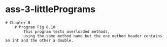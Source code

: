 # ass-3-littlePrograms
	# Chapter 6
		# Program Fig 6.10
			This program tests overloaded methods, 
			using the same method name but the one method header contains an int and the other a double.
			
		